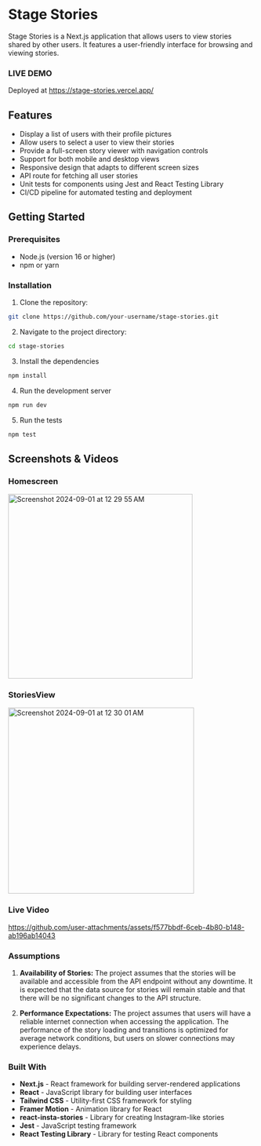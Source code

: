 # Stage Stories

Stage Stories is a Next.js application that allows users to view stories shared by other users. It features a user-friendly interface for browsing and viewing stories.

### LIVE DEMO
Deployed at https://stage-stories.vercel.app/

## Features

- Display a list of users with their profile pictures
- Allow users to select a user to view their stories
- Provide a full-screen story viewer with navigation controls
- Support for both mobile and desktop views
- Responsive design that adapts to different screen sizes
- API route for fetching all user stories
- Unit tests for components using Jest and React Testing Library
- CI/CD pipeline for automated testing and deployment

## Getting Started

### Prerequisites

- Node.js (version 16 or higher)
- npm or yarn

### Installation

1. Clone the repository:

```bash
git clone https://github.com/your-username/stage-stories.git
```

2. Navigate to the project directory:

```bash
cd stage-stories
```

3. Install the dependencies
```bash
npm install
```

4. Run the development server
```bash
npm run dev
```

5. Run the tests
```bash
npm test
```

## Screenshots & Videos

### Homescreen
<img width="376" alt="Screenshot 2024-09-01 at 12 29 55 AM" src="https://github.com/user-attachments/assets/ebf51203-823f-4160-b3e9-de7c3528e116">

### StoriesView
<img width="379" alt="Screenshot 2024-09-01 at 12 30 01 AM" src="https://github.com/user-attachments/assets/dfe54ada-e315-44ae-b840-6191b45b5d41">

### Live Video
https://github.com/user-attachments/assets/f577bbdf-6ceb-4b80-b148-ab196ab14043

### Assumptions
1. **Availability of Stories:** 
The project assumes that the stories will be available and accessible from the API endpoint without any downtime. It is expected that the data source for stories will remain stable and that there will be no significant changes to the API structure.

2. **Performance Expectations:**
The project assumes that users will have a reliable internet connection when accessing the application. The performance of the story loading and transitions is optimized for average network conditions, but users on slower connections may experience delays.

### Built With
- **Next.js** - React framework for building server-rendered applications
- **React** - JavaScript library for building user interfaces
- **Tailwind CSS** - Utility-first CSS framework for styling
- **Framer Motion** - Animation library for React
- **react-insta-stories** - Library for creating Instagram-like stories
- **Jest** - JavaScript testing framework
- **React Testing Library** - Library for testing React components
